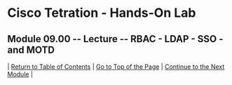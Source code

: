 # Cisco Tetration - Hands-On Lab
  
## Module 09.00 -- Lecture -- RBAC - LDAP - SSO - and MOTD



| [Return to Table of Contents](https://tetration.guru/labguide/) | [Go to Top of the Page]() | [Continue to the Next Module]() |